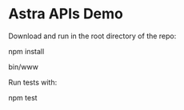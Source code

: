 # Astra APIs Demo

Download and run in the root directory of the repo:

npm install

bin/www 

Run tests with:

npm test
